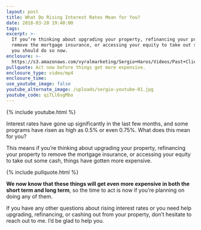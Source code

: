 ```yaml
---
layout: post
title: What Do Rising Interest Rates Mean for You?
date: 2018-03-20 19:40:00
tags:
excerpt: >-
  If you’re thinking about upgrading your property, refinancing your property to
  remove the mortgage insurance, or accessing your equity to take out some cash,
  you should do so now.
enclosure: >-
  https://s3.amazonaws.com/vyralmarketing/Sergio+Haros/Videos/Past+Clients/Are+You+Impacted+By+Rising+Interest+Rates%253F.mp4
pullquote: Act now before things get more expensive.
enclosure_type: video/mp4
enclosure_time:
use_youtube_image: false
youtube_alternate_image: /uploads/sergio-youtube-01.jpg
youtube_code: qiTLl6sgMbo
---
```


{% include youtube.html %}

Interest rates have gone up significantly in the last few months, and some programs have risen as high as 0.5% or even 0.75%. What does this mean for you?

This means if you’re thinking about upgrading your property, refinancing your property to remove the mortgage insurance, or accessing your equity to take out some cash, things have gotten more expensive.

{% include pullquote.html %}

**We now know that these things will get even more expensive in both the short term and long term**, so the time to act is now if you’re planning on doing any of them.

If you have any other questions about rising interest rates or you need help upgrading, refinancing, or cashing out from your property, don’t hesitate to reach out to me. I’d be glad to help you.